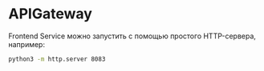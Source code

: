 # APIGateway

Frontend Service можно запустить с помощью простого HTTP\-сервера, например:
```bash
python3 -m http.server 8083
```